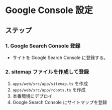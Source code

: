 # Google Console 設定

## ステップ

### 1. Google Search Console 登録

- サイトを Google Search Console に登録する。

### 2. sitemap ファイルを作成して登録

1. `apps/web/src/app/sitemap.ts` を作成
2. `apps/web/src/app/robots.ts` を作成
3. 本番環境にデプロイ
4. Google Search Console にサイトマップを登録
